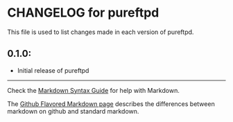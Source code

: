 # CHANGELOG for pureftpd

This file is used to list changes made in each version of pureftpd.

## 0.1.0:

* Initial release of pureftpd

- - - 
Check the [Markdown Syntax Guide](http://daringfireball.net/projects/markdown/syntax) for help with Markdown.

The [Github Flavored Markdown page](http://github.github.com/github-flavored-markdown/) describes the differences between markdown on github and standard markdown.
